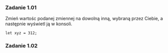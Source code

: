 ### Zadanie 1.01
Zmień wartośc podanej zmiennej na dowolną inną, wybraną przez Ciebie, a następnie wyświetl ją w konsoli.

    let xyz = 312;

### Zadanie 1.02
